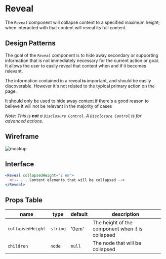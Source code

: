 # Reveal

The `Reveal` component will collapse content to a specified maximum height; when interacted with that content will reveal its full content.

## Design Patterns

The goal of the `Reveal` component is to hide away secondary or supporting information that is not immediately necessary for the current action or goal. It allows the user to easily reveal that content when and if it becomes relevant.

The information contained in a reveal **is** important, and should be easily discoverable. However it's not related to the typical primary action on the page.

It should only be used to hide away context if there's a good reason to believe it will not be relevant in the majority of cases

_Note: This is **not** a `Disclosure Control`. A `Disclosure Control` is for advanced actions._

## Wireframe
![mockup](https://user-images.githubusercontent.com/779421/47378214-b1c90a00-d6b4-11e8-8fff-7c42eed24184.png)

## Interface
```jsx
<Reveal collapsedHeight="2 em">
  <!-- ... Content elements that will be collapsed -->
</Reveal>
```

## Props Table
| name | type | default | description |
|---|---|---|---|
| `collapsedHeight` |  `string` | '0em' | The height of the component when it is collapsed |
| `children` | `node` | `null` | The node that will be collapsed |
